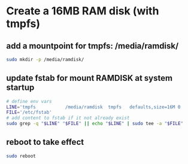 # Create a 16MB RAM disk (with tmpfs)

## add a mountpoint for tmpfs: /media/ramdisk/

```bash
sudo mkdir -p /media/ramdisk/
```

## update fstab for mount RAMDISK at system startup

```bash
# define env vars
LINE='tmpfs           /media/ramdisk  tmpfs   defaults,size=16M 0       0'
FILE='/etc/fstab'
# add content to fstab if it not already exist
sudo grep -q "$LINE" "$FILE" || echo "$LINE" | sudo tee -a "$FILE"
```

## reboot to take effect

```bash
sudo reboot
```